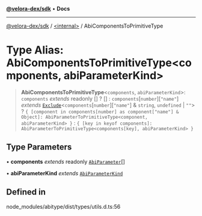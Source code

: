 [**@velora-dex/sdk**](../../README.md) • **Docs**

***

[@velora-dex/sdk](../../globals.md) / [\<internal\>](../README.md) / AbiComponentsToPrimitiveType

# Type Alias: AbiComponentsToPrimitiveType\<components, abiParameterKind\>

> **AbiComponentsToPrimitiveType**\<`components`, `abiParameterKind`\>: `components` *extends* readonly [] ? [] : `components`\[`number`\]\[`"name"`\] *extends* [`Exclude`](Exclude.md)\<`components`\[`number`\]\[`"name"`\] & `string`, `undefined` \| `""`\> ? `{ [component in components[number] as component["name"] & Object]: AbiParameterToPrimitiveType<component, abiParameterKind> }` : `{ [key in keyof components]: AbiParameterToPrimitiveType<components[key], abiParameterKind> }`

## Type Parameters

• **components** *extends* readonly [`AbiParameter`](AbiParameter.md)[]

• **abiParameterKind** *extends* [`AbiParameterKind`](AbiParameterKind.md)

## Defined in

node\_modules/abitype/dist/types/utils.d.ts:56
